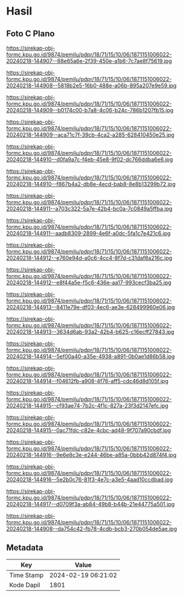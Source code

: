 # Hasil

## Foto C Plano

https://sirekap-obj-formc.kpu.go.id/9874/pemilu/pdpr/18/71/15/10/06/1871151006022-20240218-144907--88e65a6e-2f39-450e-a1b6-7c7ae8f75619.jpg

https://sirekap-obj-formc.kpu.go.id/9874/pemilu/pdpr/18/71/15/10/06/1871151006022-20240218-144908--5818b2e5-16b0-488e-a06b-895a207e9e59.jpg

https://sirekap-obj-formc.kpu.go.id/9874/pemilu/pdpr/18/71/15/10/06/1871151006022-20240218-144909--b0174c00-b7a8-4c06-b24c-786b1207fb15.jpg

https://sirekap-obj-formc.kpu.go.id/9874/pemilu/pdpr/18/71/15/10/06/1871151006022-20240218-144909--aca71c7f-39cb-4ca2-a285-628410450e25.jpg

https://sirekap-obj-formc.kpu.go.id/9874/pemilu/pdpr/18/71/15/10/06/1871151006022-20240218-144910--d0fa9a7c-f4eb-45e8-9f02-dc766ddba6e6.jpg

https://sirekap-obj-formc.kpu.go.id/9874/pemilu/pdpr/18/71/15/10/06/1871151006022-20240218-144910--f867b4a2-db8e-4ecd-bab8-8e8b13299b72.jpg

https://sirekap-obj-formc.kpu.go.id/9874/pemilu/pdpr/18/71/15/10/06/1871151006022-20240218-144911--a703c322-5a7e-42b4-bc0a-7c0849a5ffba.jpg

https://sirekap-obj-formc.kpu.go.id/9874/pemilu/pdpr/18/71/15/10/06/1871151006022-20240218-144911--aadb8309-2899-4e6f-a0dc-5fa1c7e421c6.jpg

https://sirekap-obj-formc.kpu.go.id/9874/pemilu/pdpr/18/71/15/10/06/1871151006022-20240218-144912--e760e94d-a0c6-4cc4-8f7d-c31daf8a216c.jpg

https://sirekap-obj-formc.kpu.go.id/9874/pemilu/pdpr/18/71/15/10/06/1871151006022-20240218-144912--e8f44a5e-f5c6-436e-aa17-993cecf3ba25.jpg

https://sirekap-obj-formc.kpu.go.id/9874/pemilu/pdpr/18/71/15/10/06/1871151006022-20240218-144913--8411e79e-df03-4ec6-ae3e-628499960e06.jpg

https://sirekap-obj-formc.kpu.go.id/9874/pemilu/pdpr/18/71/15/10/06/1871151006022-20240218-144913--3634d6ab-93a2-42b4-b625-c16ecff27843.jpg

https://sirekap-obj-formc.kpu.go.id/9874/pemilu/pdpr/18/71/15/10/06/1871151006022-20240218-144914--5ef00a40-a35e-4938-a891-0b0ae1d86b58.jpg

https://sirekap-obj-formc.kpu.go.id/9874/pemilu/pdpr/18/71/15/10/06/1871151006022-20240218-144914--f04612fb-a908-4f76-aff5-cdc46d8d105f.jpg

https://sirekap-obj-formc.kpu.go.id/9874/pemilu/pdpr/18/71/15/10/06/1871151006022-20240218-144915--cf93ae74-7b2c-4f1c-827a-23f3d2147efc.jpg

https://sirekap-obj-formc.kpu.go.id/9874/pemilu/pdpr/18/71/15/10/06/1871151006022-20240218-144915--0ac71fdc-c82e-4cbc-ad48-9f707a90cbdf.jpg

https://sirekap-obj-formc.kpu.go.id/9874/pemilu/pdpr/18/71/15/10/06/1871151006022-20240218-144916--9e6e8c3e-e244-46be-a85a-0bbb42d874f4.jpg

https://sirekap-obj-formc.kpu.go.id/9874/pemilu/pdpr/18/71/15/10/06/1871151006022-20240218-144916--5e2b0c76-81f3-4e7c-a3e5-4aad10ccdbad.jpg

https://sirekap-obj-formc.kpu.go.id/9874/pemilu/pdpr/18/71/15/10/06/1871151006022-20240218-144917--d0709f3a-ab84-49b8-b44b-21e44775a501.jpg

https://sirekap-obj-formc.kpu.go.id/9874/pemilu/pdpr/18/71/15/10/06/1871151006022-20240218-144908--da754c42-fb78-4cdb-bcb3-270b054de5ae.jpg


## Metadata

| Key        | Value               |
| ---------- | ------------------- |
| Time Stamp | 2024-02-19 06:21:02 |
| Kode Dapil | 1801                |



